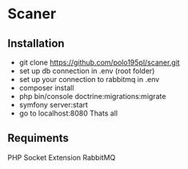 # Scaner

## Installation
- git clone https://github.com/polo195pl/scaner.git
- set up db connection in .env (root folder)
- set up your connection to rabbitmq in .env
- composer install
- php bin/console doctrine:migrations:migrate
- symfony server:start
- go to localhost:8080
Thats all

## Requiments
PHP Socket Extension
RabbitMQ
